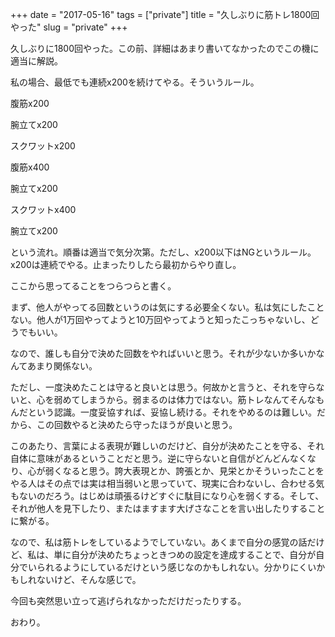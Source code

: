 +++
date = "2017-05-16"
tags = ["private"]
title = "久しぶりに筋トレ1800回やった"
slug = "private"
+++

久しぶりに1800回やった。この前、詳細はあまり書いてなかったのでこの機に適当に解説。

私の場合、最低でも連続x200を続けてやる。そういうルール。

腹筋x200

腕立てx200

スクワットx200

腹筋x400

腕立てx200

スクワットx400

腕立てx200

という流れ。順番は適当で気分次第。ただし、x200以下はNGというルール。x200は連続でやる。止まったりしたら最初からやり直し。

ここから思ってることをつらつらと書く。

まず、他人がやってる回数というのは気にする必要全くない。私は気にしたことない。他人が1万回やってようと10万回やってようと知ったこっちゃないし、どうでもいい。

なので、誰しも自分で決めた回数をやればいいと思う。それが少ないか多いかなんてあまり関係ない。

ただし、一度決めたことは守ると良いとは思う。何故かと言うと、それを守らないと、心を弱めてしまうから。弱まるのは体力ではない。筋トレなんてそんなもんだという認識。一度妥協すれば、妥協し続ける。それをやめるのは難しい。だから、この回数やると決めたら守ったほうが良いと思う。

このあたり、言葉による表現が難しいのだけど、自分が決めたことを守る、それ自体に意味があるということだと思う。逆に守らないと自信がどんどんなくなり、心が弱くなると思う。誇大表現とか、誇張とか、見栄とかそういったことをやる人はその点では実は相当弱いと思っていて、現実に合わないし、合わせる気もないのだろう。はじめは頑張るけどすぐに駄目になり心を弱くする。そして、それが他人を見下したり、またはますます大げさなことを言い出したりすることに繋がる。

なので、私は筋トレをしているようでしていない。あくまで自分の感覚の話だけど、私は、単に自分が決めたちょっときつめの設定を達成することで、自分が自分でいられるようにしているだけという感じなのかもしれない。分かりにくいかもしれないけど、そんな感じで。

今回も突然思い立って逃げられなかっただけだったりする。

おわり。
	  
